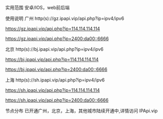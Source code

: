 实用范围
安卓/IOS，web前后端

使用说明
广州 http(s)://gz.ipapi.vip/api.php?ip=ipv4/ipv6

https://gz.ipapi.vip/api.php?ip=114.114.114.114

https://gz.ipapi.vip/api.php?ip=2400:da00::6666

北京 http(s)://bj.ipapi.vip/api.php?ip=ipv4/ipv6

https://bj.ipapi.vip/api.php?ip=114.114.114.114

https://bj.ipapi.vip/api.php?ip=2400:da00::6666

上海 http(s)://sh.ipapi.vip/api.php?ip=ipv4/ipv6

https://sh.ipapi.vip/api.php?ip=114.114.114.114

https://sh.ipapi.vip/api.php?ip=2400:da00::6666

节点分布
已开通广州，北京，上海，其他城市陆续开通中,详情访问 IPApi.vip
